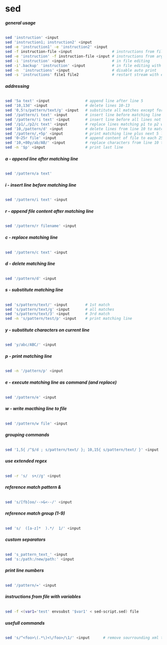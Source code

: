 # sed

###### __general usage__
```bash
sed 'instruction' <input
sed 'instruction1; instruction2' <input
sed -e 'instruction1' -e 'instruction2' <input
sed -f instruction-file <input					# instructions from file
sed -e 'instruction' -f instruction-file <input	# instructions from arg and file
sed -i 'instruction' <input						# in file editing
sed -i'.backup' 'instruction' <input			# in file editing with backup
sed -n	'instructions' <input 					# disable auto print
sed -s 'instructions' file1 file2 				# restart stream with each file
```

###### __addressing__
```bash
sed '5a text' <input				# append line after line 5
sed '10,13d' <input					# delete lines 10-13
sed '0,5!s/pattern/text/g' <input	# substitute all matches except for line 0-5
sed '/pattern/i text' <input		# insert line before matching line
sed '/pattern/!i text' <input		# insert line before all lines not matching
sed '/p1/,/p2/c text' <input		# replace lines matching p1 to p2 with text
sed '10,/pattern/d' <input			# delete lines from line 10 to matching line
sed '/pattern/,+5p' <input			# print matching line plus next 5 lines
sed '0~25r file' <input				# append content of file to each 25th line
sed '10,+80y/ab/AB/' <input 		# replace characters from line 10 to 90
sed -n '$p' <input 					# print last line
```

###### __a - append line after matching line__
```bash
sed '/pattern/a text'
```
                                                   
###### __i - insert line before matching line__
```bash
sed '/pattern/i text' <input
```

###### __r - append file content after matching line__
```bash
sed '/pattern/r filename' <input
```

###### __c - replace matching line__
```bash
sed '/pattern/c text' <input
```

###### __d - delete matching line__
```bash
sed '/pattern/d' <input
```

###### __s - substitute matching line__
```bash
sed 's/pattern/text/' <input		# 1st match
sed 's/pattern/text/g' <input		# all matches
sed 's/pattern/text/3' <input		# 3rd match
sed -n 's/pattern/test/p' <input 	# print matching line
```

###### __y - substitute characters on current line__
```bash
sed 'y/abc/ABC/' <input
```

###### __p - print matching line__
```bash
sed -n '/pattern/p' <input
```

###### __e - execute matching line as command (and replace)__
```bash
sed '/pattern/e' <input
```

###### __w - write macthing line to file__
```bash
sed '/pattern/w file' <input
```

###### __grouping commands__
```bash
sed '1,5{ /^$/d ; s/pattern/text/ }; 10,15{ s/pattern/text/ }' <input
```

###### __use extended regex__
```bash
sed -r 's/  s+//g' <input
```

###### __reference match pattern &__
```bash
sed 's/[fb]oo/-->&<--/' <input
```

###### __reference match group (1-9)__
```bash
sed 's/  ([a-z]*  ).*/  1/' <input
```

###### __custom separators__
```bash
sed 's_pattern_text_' <input
sed 's:/path:/new/path:' <input
```

###### __print line numbers__
```bash
sed '/pattern/=' <input
```

###### __instructions from file with variables__
```bash
sed -f <(var1='test' envsubst '$var1' < sed-script.sed) file
```

###### __usefull commands__
```bash
sed 's/^<foo>\(.*\)<\/foo>/\1/' <input		# remove sourrounding xml tag
```
